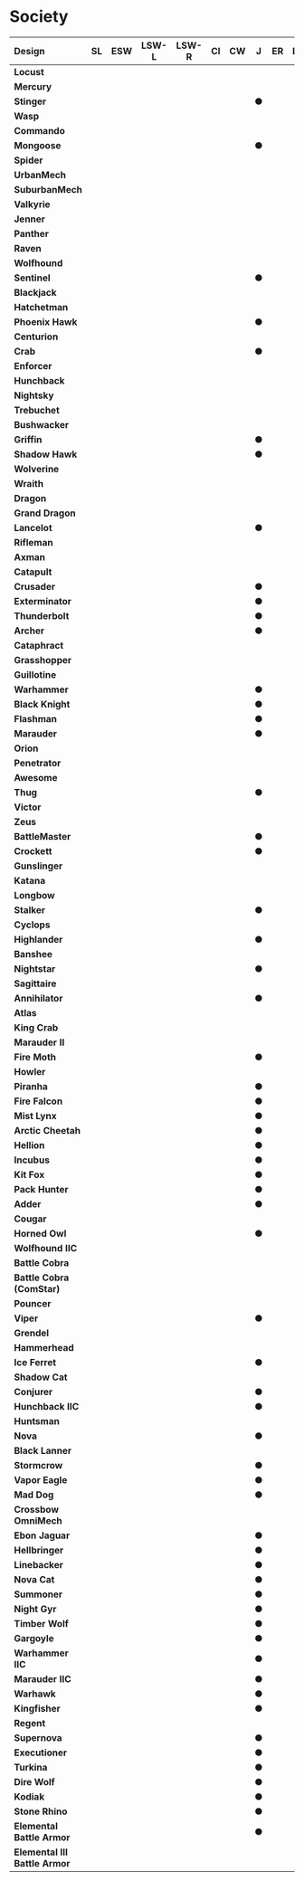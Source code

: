 # Society

| Design | SL | ESW | LSW-L | LSW-R | CI | CW | J | ER | LR | DA | iC |
| :--- | :---: | :---: | :---: | :---: | :---: | :---: | :---: | :---: | :---: | :---: | :---: |
| **Locust** |     |     |     |     |     |     |     |     |     |     |     |
| **Mercury** |     |     |     |     |     |     |     |     |     |     |     |
| **Stinger** |     |     |     |     |     |     |  ●  |     |     |     |     |
| **Wasp** |     |     |     |     |     |     |     |     |     |     |     |
| **Commando** |     |     |     |     |     |     |     |     |     |     |     |
| **Mongoose** |     |     |     |     |     |     |  ●  |     |     |     |     |
| **Spider** |     |     |     |     |     |     |     |     |     |     |     |
| **UrbanMech** |     |     |     |     |     |     |     |     |     |     |     |
| **SuburbanMech** |     |     |     |     |     |     |     |     |     |     |     |
| **Valkyrie** |     |     |     |     |     |     |     |     |     |     |     |
| **Jenner** |     |     |     |     |     |     |     |     |     |     |     |
| **Panther** |     |     |     |     |     |     |     |     |     |     |     |
| **Raven** |     |     |     |     |     |     |     |     |     |     |     |
| **Wolfhound** |     |     |     |     |     |     |     |     |     |     |     |
| **Sentinel** |     |     |     |     |     |     |  ●  |     |     |     |     |
| **Blackjack** |     |     |     |     |     |     |     |     |     |     |     |
| **Hatchetman** |     |     |     |     |     |     |     |     |     |     |     |
| **Phoenix Hawk** |     |     |     |     |     |     |  ●  |     |     |     |     |
| **Centurion** |     |     |     |     |     |     |     |     |     |     |     |
| **Crab** |     |     |     |     |     |     |  ●  |     |     |     |     |
| **Enforcer** |     |     |     |     |     |     |     |     |     |     |     |
| **Hunchback** |     |     |     |     |     |     |     |     |     |     |     |
| **Nightsky** |     |     |     |     |     |     |     |     |     |     |     |
| **Trebuchet** |     |     |     |     |     |     |     |     |     |     |     |
| **Bushwacker** |     |     |     |     |     |     |     |     |     |     |     |
| **Griffin** |     |     |     |     |     |     |  ●  |     |     |     |     |
| **Shadow Hawk** |     |     |     |     |     |     |  ●  |     |     |     |     |
| **Wolverine** |     |     |     |     |     |     |     |     |     |     |     |
| **Wraith** |     |     |     |     |     |     |     |     |     |     |     |
| **Dragon** |     |     |     |     |     |     |     |     |     |     |     |
| **Grand Dragon** |     |     |     |     |     |     |     |     |     |     |     |
| **Lancelot** |     |     |     |     |     |     |  ●  |     |     |     |     |
| **Rifleman** |     |     |     |     |     |     |     |     |     |     |     |
| **Axman** |     |     |     |     |     |     |     |     |     |     |     |
| **Catapult** |     |     |     |     |     |     |     |     |     |     |     |
| **Crusader** |     |     |     |     |     |     |  ●  |     |     |     |     |
| **Exterminator** |     |     |     |     |     |     |  ●  |     |     |     |     |
| **Thunderbolt** |     |     |     |     |     |     |  ●  |     |     |     |     |
| **Archer** |     |     |     |     |     |     |  ●  |     |     |     |     |
| **Cataphract** |     |     |     |     |     |     |     |     |     |     |     |
| **Grasshopper** |     |     |     |     |     |     |     |     |     |     |     |
| **Guillotine** |     |     |     |     |     |     |     |     |     |     |     |
| **Warhammer** |     |     |     |     |     |     |  ●  |     |     |     |     |
| **Black Knight** |     |     |     |     |     |     |  ●  |     |     |     |     |
| **Flashman** |     |     |     |     |     |     |  ●  |     |     |     |     |
| **Marauder** |     |     |     |     |     |     |  ●  |     |     |     |     |
| **Orion** |     |     |     |     |     |     |     |     |     |     |     |
| **Penetrator** |     |     |     |     |     |     |     |     |     |     |     |
| **Awesome** |     |     |     |     |     |     |     |     |     |     |     |
| **Thug** |     |     |     |     |     |     |  ●  |     |     |     |     |
| **Victor** |     |     |     |     |     |     |     |     |     |     |     |
| **Zeus** |     |     |     |     |     |     |     |     |     |     |     |
| **BattleMaster** |     |     |     |     |     |     |  ●  |     |     |     |     |
| **Crockett** |     |     |     |     |     |     |  ●  |     |     |     |     |
| **Gunslinger** |     |     |     |     |     |     |     |     |     |     |     |
| **Katana** |     |     |     |     |     |     |     |     |     |     |     |
| **Longbow** |     |     |     |     |     |     |     |     |     |     |     |
| **Stalker** |     |     |     |     |     |     |  ●  |     |     |     |     |
| **Cyclops** |     |     |     |     |     |     |     |     |     |     |     |
| **Highlander** |     |     |     |     |     |     |  ●  |     |     |     |     |
| **Banshee** |     |     |     |     |     |     |     |     |     |     |     |
| **Nightstar** |     |     |     |     |     |     |  ●  |     |     |     |     |
| **Sagittaire** |     |     |     |     |     |     |     |     |     |     |     |
| **Annihilator** |     |     |     |     |     |     |  ●  |     |     |     |     |
| **Atlas** |     |     |     |     |     |     |     |     |     |     |     |
| **King Crab** |     |     |     |     |     |     |     |     |     |     |     |
| **Marauder II** |     |     |     |     |     |     |     |     |     |     |     |
| **Fire Moth** |     |     |     |     |     |     |  ●  |     |     |     |     |
| **Howler** |     |     |     |     |     |     |     |     |     |     |     |
| **Piranha** |     |     |     |     |     |     |  ●  |     |     |     |     |
| **Fire Falcon** |     |     |     |     |     |     |  ●  |     |     |     |     |
| **Mist Lynx** |     |     |     |     |     |     |  ●  |     |     |     |     |
| **Arctic Cheetah** |     |     |     |     |     |     |  ●  |     |     |     |     |
| **Hellion** |     |     |     |     |     |     |  ●  |     |     |     |     |
| **Incubus** |     |     |     |     |     |     |  ●  |     |     |     |     |
| **Kit Fox** |     |     |     |     |     |     |  ●  |     |     |     |     |
| **Pack Hunter** |     |     |     |     |     |     |  ●  |     |     |     |     |
| **Adder** |     |     |     |     |     |     |  ●  |     |     |     |     |
| **Cougar** |     |     |     |     |     |     |     |     |     |     |     |
| **Horned Owl** |     |     |     |     |     |     |  ●  |     |     |     |     |
| **Wolfhound IIC** |     |     |     |     |     |     |     |     |     |     |     |
| **Battle Cobra** |     |     |     |     |     |     |     |     |     |     |     |
| **Battle Cobra (ComStar)** |     |     |     |     |     |     |     |     |     |     |     |
| **Pouncer** |     |     |     |     |     |     |     |     |     |     |     |
| **Viper** |     |     |     |     |     |     |  ●  |     |     |     |     |
| **Grendel** |     |     |     |     |     |     |     |     |     |     |     |
| **Hammerhead** |     |     |     |     |     |     |     |     |     |     |     |
| **Ice Ferret** |     |     |     |     |     |     |  ●  |     |     |     |     |
| **Shadow Cat** |     |     |     |     |     |     |     |     |     |     |     |
| **Conjurer** |     |     |     |     |     |     |  ●  |     |     |     |     |
| **Hunchback IIC** |     |     |     |     |     |     |  ●  |     |     |     |     |
| **Huntsman** |     |     |     |     |     |     |     |     |     |     |     |
| **Nova** |     |     |     |     |     |     |  ●  |     |     |     |     |
| **Black Lanner** |     |     |     |     |     |     |     |     |     |     |     |
| **Stormcrow** |     |     |     |     |     |     |  ●  |     |     |     |     |
| **Vapor Eagle** |     |     |     |     |     |     |  ●  |     |     |     |     |
| **Mad Dog** |     |     |     |     |     |     |  ●  |     |     |     |     |
| **Crossbow OmniMech** |     |     |     |     |     |     |     |     |     |     |     |
| **Ebon Jaguar** |     |     |     |     |     |     |  ●  |     |     |     |     |
| **Hellbringer** |     |     |     |     |     |     |  ●  |     |     |     |     |
| **Linebacker** |     |     |     |     |     |     |  ●  |     |     |     |     |
| **Nova Cat** |     |     |     |     |     |     |  ●  |     |     |     |     |
| **Summoner** |     |     |     |     |     |     |  ●  |     |     |     |     |
| **Night Gyr** |     |     |     |     |     |     |  ●  |     |     |     |     |
| **Timber Wolf** |     |     |     |     |     |     |  ●  |     |     |     |     |
| **Gargoyle** |     |     |     |     |     |     |  ●  |     |     |     |     |
| **Warhammer IIC** |     |     |     |     |     |     |  ●  |     |     |     |     |
| **Marauder IIC** |     |     |     |     |     |     |  ●  |     |     |     |     |
| **Warhawk** |     |     |     |     |     |     |  ●  |     |     |     |     |
| **Kingfisher** |     |     |     |     |     |     |  ●  |     |     |     |     |
| **Regent** |     |     |     |     |     |     |     |     |     |     |     |
| **Supernova** |     |     |     |     |     |     |  ●  |     |     |     |     |
| **Executioner** |     |     |     |     |     |     |  ●  |     |     |     |     |
| **Turkina** |     |     |     |     |     |     |  ●  |     |     |     |     |
| **Dire Wolf** |     |     |     |     |     |     |  ●  |     |     |     |     |
| **Kodiak** |     |     |     |     |     |     |  ●  |     |     |     |     |
| **Stone Rhino** |     |     |     |     |     |     |  ●  |     |     |     |     |
| **Elemental Battle Armor** |     |     |     |     |     |     |  ●  |     |     |     |     |
| **Elemental III Battle Armor** |     |     |     |     |     |     |     |     |     |     |     |

